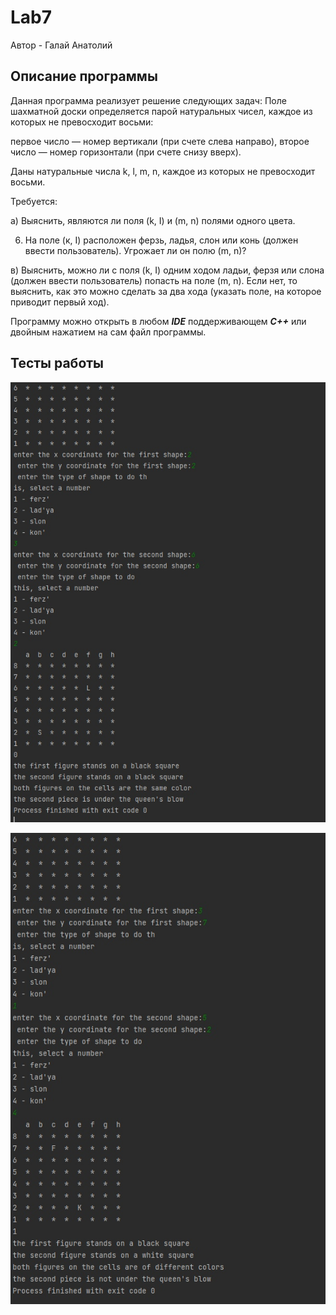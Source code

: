 # Lab7
Автор - Галай Анатолий

## Описание программы
Данная программа реализует решение следующих задач:
Поле шахматной доски определяется парой натуральных чисел, каждое из которых не превосходит восьми:  

первое число — номер вертикали (при счете слева направо), второе число — номер горизонтали (при счете снизу вверх).  

Даны натуральные числа k, l, m, n, каждое из которых не превосходит восьми.  

Требуется:  

а) Выяснить, являются ли поля (k, I) и (m, n) полями одного цвета.  

6) На поле (к, I) расположен ферзь, ладья, слон или конь (должен ввести пользователь). Угрожает ли он полю (m, n)?  

в) Выяснить, можно ли с поля (k, I) одним ходом ладьи, ферзя или слона (должен ввести пользователь) попасть на поле (m, n). Если нет, то выяснить, как это можно сделать за два хода (указать поле, на которое приводит первый ход).  

Программу можно открыть в любом ***IDE*** поддерживающем ***С++*** или двойным нажатием на сам файл программы. 

## Тесты работы

![Alt-текст](https://github.com/NowStrongTea/Lab7/blob/main/uS8E9FSHC8s.jpg)

![Alt-текст](https://github.com/NowStrongTea/Lab7/blob/main/gWZ7lLswY0k.jpg)


